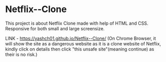 # Netflix--Clone
This project is about Netflix Clone made with help of HTML and CSS.
Responsive for both small and large screensize.

LINK - https://yashch01.github.io/Netflix--Clone/
(On Chrome Browser, it will show the site as a dangerous website as it is a clone website of Netflix, kindly click on details then click "this unsafe site"(meaning continue) as their is no risk.)

